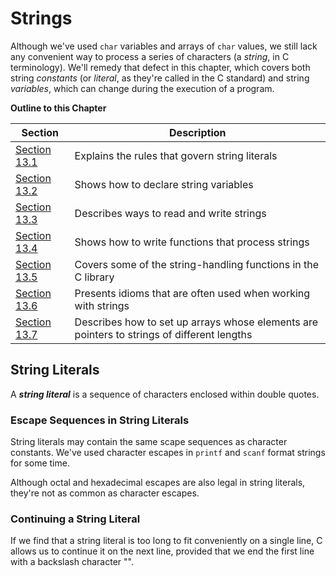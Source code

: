 # Strings

Although we've used `char` variables and arrays of `char` values, we still lack any convenient way to process a series of characters (a _string_, in C terminology).
We'll remedy that defect in this chapter, which covers both string _constants_ (or _literal_, as they're called in the C standard) and string _variables_, which can change during the execution of a program.

**Outline to this Chapter**

| Section                                               | Description                                                                                |
| ----------------------------------------------------- | ------------------------------------------------------------------------------------------ |
| [Section 13.1](#string-literals)                      | Explains the rules that govern string literals                                             |
| [Section 13.2](#string-variables)                     | Shows how to declare string variables                                                      |
| [Section 13.3](#reading-and-writing-strings)          | Describes ways to read and write strings                                                   |
| [Section 13.4](#accessing-the-characters-in-a-string) | Shows how to write functions that process strings                                          |
| [Section 13.5](#using-the-c-string-library)           | Covers some of the string-handling functions in the C library                              |
| [Section 13.6](#string-idioms)                        | Presents idioms that are often used when working with strings                              |
| [Section 13.7](#array-of-strings)                     | Describes how to set up arrays whose elements are pointers to strings of different lengths |

## String Literals

A **_string literal_** is a sequence of characters enclosed within double quotes.

### Escape Sequences in String Literals

String literals may contain the same scape sequences as character constants. We've used character escapes in `printf` and `scanf` format strings for some time.

Although octal and hexadecimal escapes are also legal in string literals, they're not as common as character escapes.

### Continuing a String Literal

If we find that a string literal is too long to fit conveniently on a single line, C allows us to continue it on the next line, provided that we end the first line with a backslash character "\".
